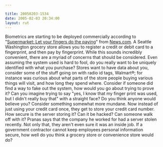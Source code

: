 ```yaml
---

title: 20050203-1534
date: 2005-02-03 20:34:00
layout: rut
---
```


Biometrics are starting to be deployed commercially according to "<a href="http://news.com.com/Supermarket+Let+your+fingers+do+the+paying/2100-1029_3-5559074.html?part=rss&tag=5559074&subj=news.1029.20">Supermarket:
Let your fingers do the paying</a>" from <a href="http://news.com.com">News.com</a>.  A Seattle Washington
grocery store allows you to register a credit or debit card to
a fingerprint, and then pay by fingerprint.  While this sounds
incredibly convenient, there are a myriad of concerns that should
be considered.  Even assuming the system used is hard to fool, do
you really want to be uniquely identified with what you purchase?
Stores want to have data about you, consider some of the stuff going
on with radio id tags, Walmart&#xae;; for instance was curious about
what parts of the store people buying various things will visit,
and how long they spend where.  Consider if someone did find a way to
fake out the system, how would you go about trying to prove it?  Can
you imagine trying to say "yes, I know that my finger print was used,
but I didn't really buy that" with a straight face?  Do you think
anyone would believe you?  Consider something somewhat more mundane.
Now instead of just using your credit card once, they get to store
your credit card number.  How secure is the server storing it?
Can it be hacked?  Can someone walk off with it?  Pranas says that
the company he worked for had a server stolen recently.  Not only
that, they aren't even sure it was an inside job.  If a government
contractor cannot keep employees personal information secure,
how well do you think a grocery store or convenience store would do?

